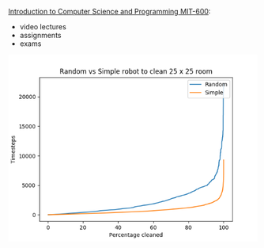 [Introduction to Computer Science and Programming MIT-600](https://ocw.mit.edu/courses/electrical-engineering-and-computer-science/6-00-introduction-to-computer-science-and-programming-fall-2008/index.htm):
* video lectures
* assignments
* exams

![Random vs Simple robot cleaning times](random-vs-simple-robot.png)
